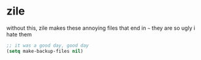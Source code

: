 # zile

without this, zile makes these annoying files that end in `~`
they are so ugly
i hate them

```commonlisp filename=".zile"
;; it was a good day, good day
(setq make-backup-files nil)
```

